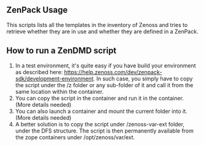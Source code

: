 ZenPack Usage
-------------
This scripts lists all the templates in the inventory of Zenoss and tries to retrieve whether they are in use and 
whether they are defined in a ZenPack. 

How to run a ZenDMD script
--------------------------
1. In a test environment, it's quite easy if you have build your environment as described here: https://help.zenoss.com/dev/zenpack-sdk/development-environment. In such case, you simply
   have to copy the script under the /z folder or any sub-folder of it and call it from the same location within the container.
2. You can copy the script in the container and run it in the container. (More details needed) 
3. You can also launch a container and mount the current folder into it. (More details needed)
4. A better solution is to copy the script under /zenoss-var-ext folder, under the DFS structure. The script is then permanently available from the zope containers under /opt/zenoss/var/ext. 
